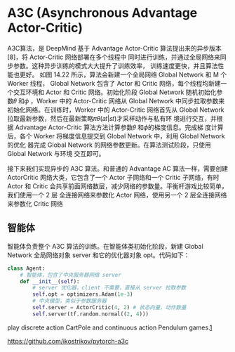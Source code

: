 

<!--
 * @version:
 * @Author:  StevenJokess https://github.com/StevenJokess
 * @Date: 2020-10-17 15:28:24
 * @LastEditors:  StevenJokess https://github.com/StevenJokess
 * @LastEditTime: 2020-12-19 23:41:19
 * @Description:
 * @TODO::
 * @Reference:
-->
# A3C (Asynchronous Advantage Actor-Critic)

A3C算法，是 DeepMind 基于 Advantage Actor-Critic 算法提出来的异步版本 [8]，将 Actor-Critic 网络部署在多个线程中 同时进行训练，并通过全局网络来同步参数。这种异步训练的模式大大提升了训练效率， 训练速度更快，并且算法性能也更好。 如图 14.22 所示，算法会新建一个全局网络 Global Network 和 M 个 Worker 线程， Global Network 包含了 Actor 和 Critic 网络，每个线程均新建一个交互环境和 Actor 和 Critic 网络。初始化阶段 Global Network 随机初始化参数𝜃 和𝜙 ，Worker 中的 Actor-Critic 网络从 Global Network 中同步拉取参数来初始化网络。在训练时，Worker 中的 Actor-Critic 网络首先从 Global Network 拉取最新参数，然后在最新策略𝜋𝜃(𝑎𝑡|𝑠𝑡)才采样动作与私有环 境进行交互，并根据 Advantage Actor-Critic 算法方法计算参数𝜃 和𝜙的梯度信息。完成梯 度计算后，各个 Worker 将梯度信息提交到 Global Network 中，利用 Global Network 的优化 器完成 Global Network 的网络参数更新。在算法测试阶段，只使用 Global Network 与环境 交互即可。

接下来我们实现异步的 A3C 算法。和普通的 Advantage AC 算法一样，需要创建 ActorCritic 网络大类，它包含了一个 Actor 子网络和一个 Critic 子网络，有时 Actor 和 Critic 会共享前面网络数层，减少网络的参数量。平衡杆游戏比较简单，我们使用一个 2 层 全连接网络来参数化 Actor 网络，使用另一个 2 层全连接网络来参数化 Critic 网络



## 智能体

智能体负责整个 A3C 算法的训练。在智能体类初始化阶段，新建 Global Network 全局网络对象 server 和它的优化器对象 opt。代码如下：

```py
class Agent:
    # 智能体，包含了中央服务器网络 server
    def __init__(self):
        # server 优化器，client 不需要，直接从 server 拉取参数
        self.opt = optimizers.Adam(1e-3)
        # 中央模型，类似于参数服务器
        self.server = ActorCritic(4, 2) # 状态向量，动作数量
        self.server(tf.random.normal((2, 4)))
```
play discrete action CartPole and continuous action Pendulum games.[1]

[1]: https://github.com/MorvanZhou/pytorch-A3C
https://github.com/ikostrikov/pytorch-a3c
